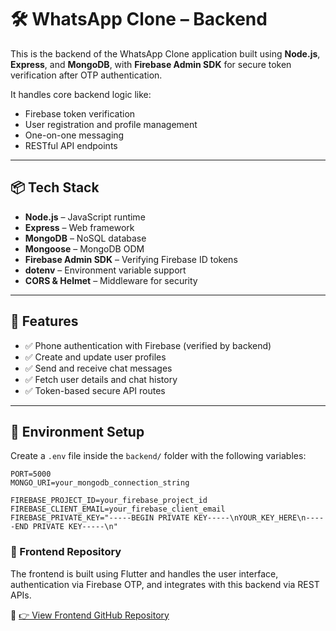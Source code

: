 # 🛠 WhatsApp Clone – Backend

This is the backend of the WhatsApp Clone application built using **Node.js**, **Express**, and **MongoDB**, with **Firebase Admin SDK** for secure token verification after OTP authentication.

It handles core backend logic like:
- Firebase token verification
- User registration and profile management
- One-on-one messaging
- RESTful API endpoints

---

## 📦 Tech Stack

- **Node.js** – JavaScript runtime
- **Express** – Web framework
- **MongoDB** – NoSQL database
- **Mongoose** – MongoDB ODM
- **Firebase Admin SDK** – Verifying Firebase ID tokens
- **dotenv** – Environment variable support
- **CORS & Helmet** – Middleware for security

---

## 🚀 Features

- ✅ Phone authentication with Firebase (verified by backend)
- ✅ Create and update user profiles
- ✅ Send and receive chat messages
- ✅ Fetch user details and chat history
- ✅ Token-based secure API routes

---
## 🔐 Environment Setup

Create a `.env` file inside the `backend/` folder with the following variables:

```env
PORT=5000
MONGO_URI=your_mongodb_connection_string

FIREBASE_PROJECT_ID=your_firebase_project_id
FIREBASE_CLIENT_EMAIL=your_firebase_client_email
FIREBASE_PRIVATE_KEY="-----BEGIN PRIVATE KEY-----\nYOUR_KEY_HERE\n-----END PRIVATE KEY-----\n"

````

### 🔗 Frontend Repository

The frontend is built using Flutter and handles the user interface, authentication via Firebase OTP, and integrates with this backend via REST APIs.

📱 [👉 View Frontend GitHub Repository](https://github.com/RohanSunar15/whatsapp_clone)


